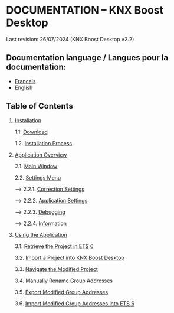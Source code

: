 # DOCUMENTATION – KNX Boost Desktop

Last revision: 26/07/2024 (KNX Boost Desktop v2.2)

## Documentation language / Langues pour la documentation:
- [Français](README.md)
- [English](README-EN.md)

## Table of Contents
1. [Installation](Installation/)

    1.1. [Download](Installation/download.md)

    1.2. [Installation Process](Installation/installingtheapp.md)

2. [Application Overview](#application-overview)

    2.1. [Main Window](#main-window)

    2.2. [Settings Menu](#settings-menu)

      --> 2.2.1. [Correction Settings](#correction-settings)

      --> 2.2.2. [Application Settings](#application-settings)

      --> 2.2.3. [Debugging](#debugging)

      --> 2.2.4. [Information](#information)

3. [Using the Application](#using-the-application)

    3.1. [Retrieve the Project in ETS 6](#retrieve-the-project-in-ets-6)

    3.2. [Import a Project into KNX Boost Desktop](#import-a-project-into-knx-boost-desktop)

    3.3. [Navigate the Modified Project](#navigate-the-modified-project)

    3.4. [Manually Rename Group Addresses](#manually-rename-group-addresses)

    3.5. [Export Modified Group Addresses](#export-modified-group-addresses)

    3.6. [Import Modified Group Addresses into ETS 6](#import-modified-group-addresses-into-ets-6)

